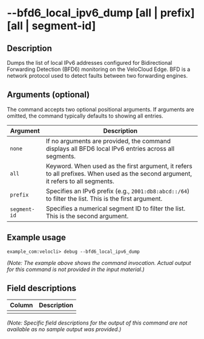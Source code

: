 #	--bfd6_local_ipv6_dump [all | prefix] [all | segment-id]

##	Description
Dumps the list of local IPv6 addresses configured for Bidirectional Forwarding Detection (BFD6) monitoring on the VeloCloud Edge. BFD is a network protocol used to detect faults between two forwarding engines.

##  Arguments (optional)
The command accepts two optional positional arguments. If arguments are omitted, the command typically defaults to showing all entries.

| Argument     | Description                                                                                                |
|--------------|------------------------------------------------------------------------------------------------------------|
| `none`       | If no arguments are provided, the command displays all BFD6 local IPv6 entries across all segments.        |
| `all`        | Keyword. When used as the first argument, it refers to all prefixes. When used as the second argument, it refers to all segments. |
| `prefix`     | Specifies an IPv6 prefix (e.g., `2001:db8:abcd::/64`) to filter the list. This is the first argument.        |
| `segment-id` | Specifies a numerical segment ID to filter the list. This is the second argument.                          |

##  Example usage
```
example_com:velocli> debug --bfd6_local_ipv6_dump
```
*(Note: The example above shows the command invocation. Actual output for this command is not provided in the input material.)*

##  Field descriptions
| Column | Description |
|---|---|
|   |   |
*(Note: Specific field descriptions for the output of this command are not available as no sample output was provided.)*
